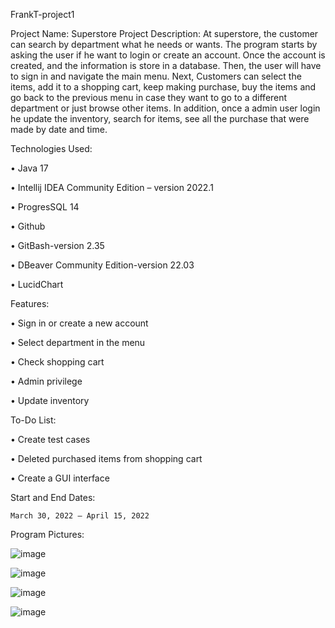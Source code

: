 
FrankT-project1

Project Name:
	Superstore
Project Description:
  At superstore, the customer can search by department what he needs or wants. The program starts by asking the user if he want to login or create an account. Once the account is created, and the information is store in a database. Then, the user will have to sign in and navigate the main menu. Next, Customers can select the items, add it to a shopping cart, keep making purchase, buy the items and go back to the previous menu in case they want to go to a different department or just browse other items. In addition, once a admin user login he update the inventory, search for items, see all the purchase that were made by date and time.

Technologies Used:

•	Java 17

•	Intellij IDEA Community Edition – version 2022.1

•	ProgresSQL 14

•	Github

•	GitBash-version 2.35

•	DBeaver Community Edition-version 22.03

•	LucidChart


Features:

•	Sign in or create a new account

•	Select department in the menu

•	Check shopping cart 

•	Admin privilege

•	Update inventory 




To-Do List:


•	Create test cases

•	Deleted purchased items from shopping cart

•	Create a GUI interface


Start and End Dates:


	March 30, 2022 – April 15, 2022
  

Program Pictures:

 ![image](https://user-images.githubusercontent.com/102069073/166177184-89cb1dba-0064-4688-87bd-204b1b35ca48.png)

![image](https://user-images.githubusercontent.com/102069073/166177191-c350ab98-4195-4d62-9b5d-6607795138ba.png)

![image](https://user-images.githubusercontent.com/102069073/166177198-518a9b02-a061-4706-8d29-9ee241b2f420.png)

![image](https://user-images.githubusercontent.com/102069073/166177206-33e3abf2-5be8-44f7-9a71-953b84905993.png)


 

 

 
